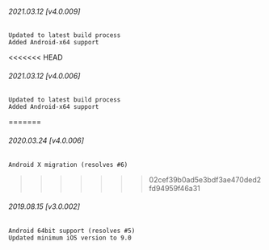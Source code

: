 

###### 2021.03.12 [v4.0.009]

```
Updated to latest build process  
Added Android-x64 support
```


<<<<<<< HEAD
###### 2021.03.12 [v4.0.006]

```
Updated to latest build process  
Added Android-x64 support
```



=======
###### 2020.03.24 [v4.0.006]

```
Android X migration (resolves #6)
```


>>>>>>> 02cef39b0ad5e3bdf3ae470ded2fd94959f46a31
###### 2019.08.15 [v3.0.002]

```
Android 64bit support (resolves #5)
Updated minimum iOS version to 9.0
```
